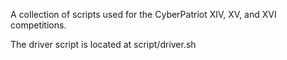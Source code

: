 A collection of scripts used for the CyberPatriot XIV, XV, and XVI competitions.

The driver script is located at script/driver.sh
